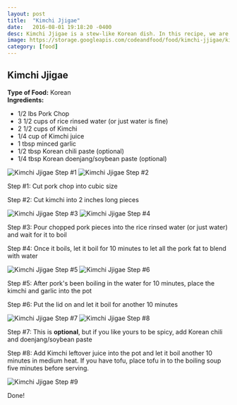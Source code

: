 ```yaml
---
layout: post
title:  "Kimchi Jjigae"
date:   2016-08-01 19:18:20 -0400
desc: Kimchi Jjigae is a stew-like Korean dish. In this recipe, we are using pork and kimchi juice to make delicious broth.
image: https://storage.googleapis.com/codeandfood/food/kimchi-jjigae/kimchi-jjigae-default.jpg
category: [food]
---
```

<div class="project-description">
	<h2>Kimchi Jjigae</h2>
	<div class="desc">
		<span><strong>Type of Food:</strong> Korean</span>
	</div>
	<div class="desc">
		<span><strong>Ingredients:</strong></span>
		<ul>
			<li>1/2 lbs Pork Chop</li>
			<li>3 1/2 cups of rice rinsed water (or just water is fine)</li>
			<li>2 1/2 cups of Kimchi</li>
			<li>1/4 cup of Kimchi juice</li>
			<li>1 tbsp minced garlic</li>
			<li>1/2 tbsp Korean chili paste (optional)</li>
			<li>1/4 tbsp Korean doenjang/soybean paste (optional)</li>
		</ul>
	</div>
</div>

<div class="food-image inline">
	<img src="https://storage.googleapis.com/codeandfood/food/kimchi-jjigae/step01.jpg" alt="Kimchi Jjigae Step #1" />
	<img src="https://storage.googleapis.com/codeandfood/food/kimchi-jjigae/step02.jpg" alt="Kimchi Jjigae Step #2" />
	<p>Step #1: Cut pork chop into cubic size</p>
	<p>Step #2: Cut kimchi into 2 inches long pieces</p>
</div>

<div class="food-image inline">
	<img src="https://storage.googleapis.com/codeandfood/food/kimchi-jjigae/step03.jpg" alt="Kimchi Jjigae Step #3" />
	<img src="https://storage.googleapis.com/codeandfood/food/kimchi-jjigae/step04.jpg" alt="Kimchi Jjigae Step #4" />
	<p>Step #3: Pour chopped pork pieces into the rice rinsed water (or just water) and wait for it to boil</p>
	<p>Step #4: Once it boils, let it boil for 10 minutes to let all the pork fat to blend with water</p>
</div>

<div class="food-image inline">
	<img src="https://storage.googleapis.com/codeandfood/food/kimchi-jjigae/step05.jpg" alt="Kimchi Jjigae Step #5" />
	<img src="https://storage.googleapis.com/codeandfood/food/kimchi-jjigae/step06.jpg" alt="Kimchi Jjigae Step #6" />
	<p>Step #5: After pork's been boiling in the water for 10 minutes, place the kimchi and garlic into the pot</p>
	<p>Step #6: Put the lid on and let it boil for another 10 minutes</p>
</div>

<div class="food-image inline">
	<img src="https://storage.googleapis.com/codeandfood/food/kimchi-jjigae/step07.jpg" alt="Kimchi Jjigae Step #7" />
	<img src="https://storage.googleapis.com/codeandfood/food/kimchi-jjigae/step08.jpg" alt="Kimchi Jjigae Step #8" />
	<p>Step #7: This is <strong>optional</strong>, but if you like yours to be spicy, add Korean chili and doenjang/soybean paste</p>
	<p>Step #8: Add Kimchi leftover juice into the pot and let it boil another 10 minutes in medium heat. If you have tofu, place tofu in to the boiling soup five minutes before serving.</p>
</div>

<div class="food-image">
	<img src="https://storage.googleapis.com/codeandfood/food/kimchi-jjigae/kimchi-jjigae-default.jpg" alt="Kimchi Jjigae Step #9" />
	<p>Done!</p>
</div>

